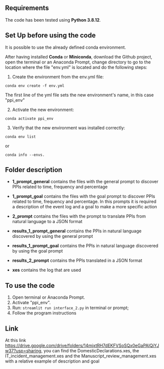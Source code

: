 ## Requirements
The code has been tested using **Python 3.8.12**.

## Set Up before using the code

It is possible to use the already defined conda environment.


After having installed **Conda** or **Miniconda**, download the Github project, open the terminal or an Anaconda Prompt, change directory to go to the location where the file "env.yml" is located and do the following steps:

1. Create the environment from the env.yml file:

```
conda env create -f env.yml
```

The first line of the yml file sets the new environment's name, in this case "ppi_env"

2. Activate the new environment:

```
conda activate ppi_env
```

3. Verify that the new environment was installed correctly:

```
conda env list
```

or

```
conda info --envs.
```

## Folder description

- **1_prompt_general** contains the files with the general prompt to discover PPIs related to time, frequency and percentage

- **1_prompt_goal** contains the files with the goal prompt to discover PPIs related to time, frequency and percentage. In this prompts it is required a description of the event log and a goal to make a more specific action

- **2_prompt** contains the files with the prompt to translate PPIs from natural language to a JSON format

- **results_1_prompt_general** contains the PPIs in natural language discovered by using the general prompt

- **results_1_prompt_goal** contains the PPIs in natural language discovered by using the goal prompt

- **results_2_prompt** contains the PPIs translated in a JSON format

- **xes** contains the log that are used

## To use the code

1. Open terminal or Anaconda Prompt.
2. Activate "ppi_env".
3. Run: ``streamlit run interface_2.py`` in terminal or prompt;
4. Follow the program instructions

## Link

At this link https://drive.google.com/drive/folders/14mjxtRH7dEKFVSoSQx0eGaPAlQiYJw37?usp=sharing, you can find the DomesticDeclarations.xes, the IT_incident_management.xes and the Manuscript_review_management.xes with a relative example of description and goal





